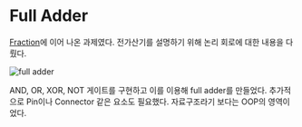# Full Adder

[Fraction](../Fraction)에 이어 나온 과제였다. 전가산기를 설명하기 위해 논리 회로에 대한 내용을 다뤘다.

![full adder](https://user-images.githubusercontent.com/6410412/56424294-9c8f0a00-62ea-11e9-9e36-9cdf4de7838a.png)

AND, OR, XOR, NOT 게이트를 구현하고 이를 이용해 full adder를 만들었다. 추가적으로 Pin이나 Connector 같은 요소도 필요했다. 자료구조라기 보다는 OOP의 영역이었다.
